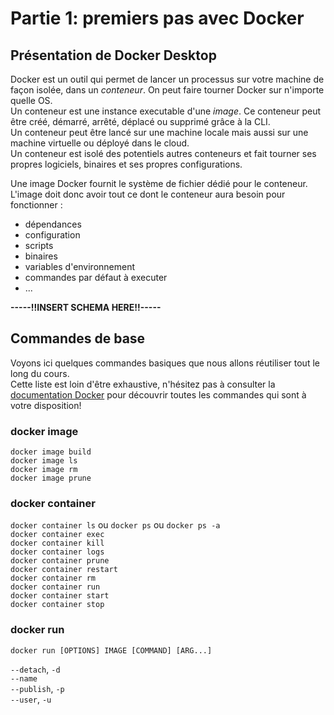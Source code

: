 # Partie 1: premiers pas avec Docker   

## Présentation de Docker Desktop  
Docker est un outil qui permet de lancer un processus sur votre machine de façon isolée, dans un *conteneur*.
On peut faire tourner Docker sur n'importe quelle OS.   
Un conteneur est une instance executable d'une *image*. Ce conteneur peut être créé, démarré, arrêté, déplacé ou supprimé grâce à la CLI.  
Un conteneur peut être lancé sur une machine locale mais aussi sur une machine virtuelle ou déployé dans le cloud.  
Un conteneur est isolé des potentiels autres conteneurs et fait tourner ses propres logiciels, binaires et ses propres configurations.  

Une image Docker fournit le système de fichier dédié pour le conteneur.  
L'image doit donc avoir tout ce dont le conteneur aura besoin pour fonctionner : 
* dépendances 
* configuration
* scripts 
* binaires
* variables d'environnement
* commandes par défaut à executer
* ...

**-----!!INSERT SCHEMA HERE!!-----**

## Commandes de base
Voyons ici quelques commandes basiques que nous allons réutiliser tout le long du cours.  
Cette liste est loin d'être exhaustive, n'hésitez pas à consulter la [documentation Docker](https://docs.docker.com/) pour découvrir toutes les commandes qui sont à votre disposition!
  
### docker image 
`docker image build`  
`docker image ls`  
`docker image rm`  
`docker image prune`  

### docker container
`docker container ls` ou `docker ps` ou `docker ps -a`  
`docker container exec`  
`docker container kill`  
`docker container logs`  
`docker container prune`  
`docker container restart`  
`docker container rm`  
`docker container run`  
`docker container start`  
`docker container stop`  

### docker run
`docker run [OPTIONS] IMAGE [COMMAND] [ARG...]`  

`--detach`, `-d`  
`--name`  
`--publish`, `-p`  
`--user`, `-u`  